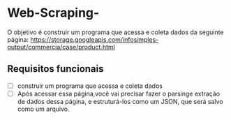 # Web-Scraping-
O objetivo é construir um programa que acessa e coleta dados da seguinte página: https://storage.googleapis.com/infosimples-output/commercia/case/product.html


## Requisitos funcionais
* [ ] construir um programa que acessa e coleta dados
* [ ] Após acessar essa página,você vai precisar fazer o parsinge extração de dados dessa página, e estruturá-los como um JSON, que será salvo como um arquivo.
